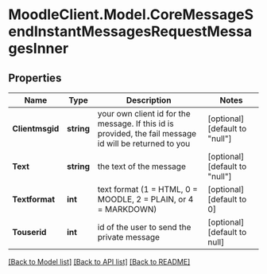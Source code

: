 # MoodleClient.Model.CoreMessageSendInstantMessagesRequestMessagesInner

## Properties

Name | Type | Description | Notes
------------ | ------------- | ------------- | -------------
**Clientmsgid** | **string** | your own client id for the message. If this id is provided, the fail message id will be returned to you | [optional] [default to "null"]
**Text** | **string** | the text of the message | [optional] [default to "null"]
**Textformat** | **int** | text format (1 &#x3D; HTML, 0 &#x3D; MOODLE, 2 &#x3D; PLAIN, or 4 &#x3D; MARKDOWN) | [optional] [default to 0]
**Touserid** | **int** | id of the user to send the private message | [optional] [default to null]

[[Back to Model list]](../README.md#documentation-for-models) [[Back to API list]](../README.md#documentation-for-api-endpoints) [[Back to README]](../README.md)

